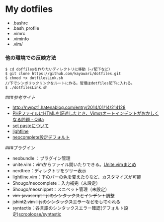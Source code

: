 # My dotfiles
* .bashrc
* .bash_profile
* .vimrc
* .viminfo
* .vim/

### 他の環境での反映方法
``` 
$ cd doffilesを作りたいディレクトリに移動（~/配下など）
$ git clone https://github.com/kayawari/dotfiles.git
$ chmod +x dotfilesLink.sh
//下でシンボリックリンクをルートに作る。管理はdotfiles配下に入れる。
$ ./dotfilesLink.sh 
```

###_参考サイト_
* http://nwpct1.hatenablog.com/entry/2014/01/14/214128
* [PHPファイルにHTMLを記述したとき、Vimのオートインデントがおかしくなる問題 - Qiita](http://qiita.com/hashiohiro/items/71a47061e91b61bbb189)
* [set pasteについて](http://qiita.com/quwa/items/019250dbca167985fe32)
* [lightline](https://github.com/itchyny/lightline.vim)
* [neocomplete設定デフォルト](https://github.com/Shougo/neocomplete.vim)

###プラグイン
* neobundle ：プラグイン管理
* unite.vim：vimからファイル開いたりできる。[Unite.vimまとめ](http://qiita.com/hide/items/77b9c1b0f29577d60397)
* nerdtree：ディレクトリをツリー表示
* lightline.vim：下のバーの色を変えたりなど、カスタマイズが可能
* Shougo/neocomplete：入力補完（未設定）
* Shougo/neosnippet：スニペット管理（未設定）
* ~~vim-javascript：jsのシンタックスとインデント調整~~
* ~~jshint2.vim：jsのシンタックスエラーなどをしてくれる~~
* syntactis：各言語のシンタックスエラー確認(デフォルト設定)[scrooloose/syntastic](https://github.com/scrooloose/syntastic#settings)


